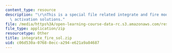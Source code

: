```yaml
---
content_type: resource
description: "\r\nThis is a special file related integrate and fire model of neural\
  \ activation solutions."
file: /media/https%3A/open-learning-course-data-rc.s3.amazonaws.com/res-9-003-brains-minds-and-machines-summer-course-summer-2015/c06d530a07688ecca294e621a9a84687_integrate_fire_sol.zip
file_type: application/zip
resourcetype: Other
title: integrate_fire_sol.zip
uid: c06d530a-0768-8ecc-a294-e621a9a84687
---
```

